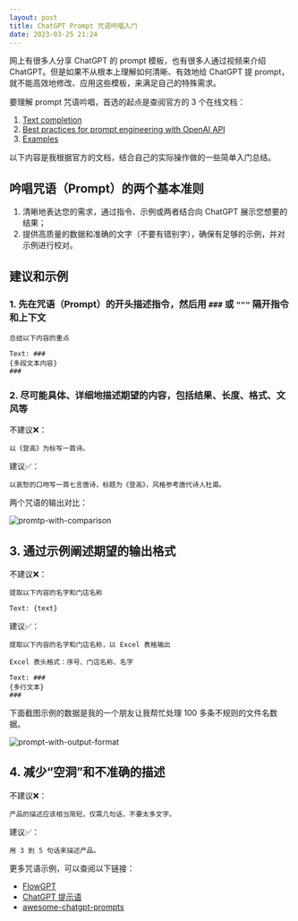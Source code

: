 ```yaml
---
layout: post
title: ChatGPT Prompt 咒语吟唱入门
date: 2023-03-25 21:24
---
```


网上有很多人分享 ChatGPT 的 prompt 模板，也有很多人通过视频来介绍 ChatGPT。但是如果不从根本上理解如何清晰、有效地给 ChatGPT 提 prompt，就不能高效地修改、应用这些模板，来满足自己的特殊需求。

要理解 prompt 咒语吟唱，首选的起点是查阅官方的 3 个在线文档：

1. [Text completion](https://platform.openai.com/docs/guides/completion/introduction)
2. [Best practices for prompt engineering with OpenAI API](https://help.openai.com/en/articles/6654000-best-practices-for-prompt-engineering-with-openai-api)
3. [Examples](https://platform.openai.com/examples)

以下内容是我根据官方的文档，结合自己的实际操作做的一些简单入门总结。

## 吟唱咒语（Prompt）的两个基本准则

1. 清晰地表达您的需求，通过指令、示例或两者结合向 ChatGPT 展示您想要的结果；
2. 提供高质量的数据和准确的文字（不要有错别字），确保有足够的示例，并对示例进行校对。

## 建议和示例

### 1. 先在咒语（Prompt）的开头描述指令，然后用 `###` 或 `"""` 隔开指令和上下文

```text
总结以下内容的重点

Text: ###
{多段文本内容}
###
```

### 2. 尽可能具体、详细地描述期望的内容，包括结果、长度、格式、文风等

不建议❌：

```text
以《登高》为标写一首诗。
```

建议✅：

```text
以哀愁的口吻写一首七言唐诗，标题为《登高》，风格参考唐代诗人杜甫。
```

两个咒语的输出对比：

![promtp-with-comparison](/old-blog/images/posts/chatgpt-prompt/promtp-with-comparison.png)

## 3. 通过示例阐述期望的输出格式

不建议❌：

```text
提取以下内容的名字和门店名称

Text: {text}
```

建议✅：

```text
提取以下内容的名字和门店名称，以 Excel 表格输出

Excel 表头格式：序号、门店名称、名字

Text: ###
{多行文本}
###
```

下面截图示例的数据是我的一个朋友让我帮忙处理 100 多条不规则的文件名数据。

![prompt-with-output-format](/old-blog/images/posts/chatgpt-prompt/prompt-with-output-format.png)

## 4. 减少“空洞”和不准确的描述

不建议❌：

```text
产品的描述应该相当简短，仅需几句话，不要太多文字。
```

建议✅：

```text
用 3 到 5 句话来描述产品。
```

更多咒语示例，可以查阅以下链接：

- [FlowGPT](https://flowgpt.com/)
- [ChatGPT 提示语](https://prompts.fresns.cn/)
- [awesome-chatgpt-prompts](https://github.com/f/awesome-chatgpt-prompts)
